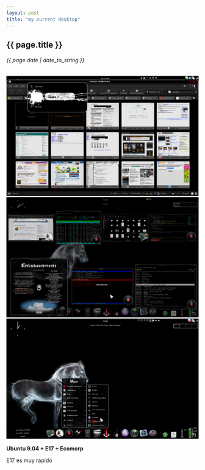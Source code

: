 ```yaml
---
layout: post
title: "my current desktop"
---
```


## {{ page.title }}

###### {{ page.date | date_to_string }}

**[![](/assets/img/5.png)](/assets/img/5.png)**
**[![](/assets/img/6.png)](/assets/img/6.png)**
**[![](/assets/img/7.png)](/assets/img/7png)**

**Ubuntu 9.04 + E17 + Ecomorp**

E17 es muy rapido

